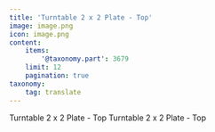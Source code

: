 ```yaml
---
title: 'Turntable 2 x 2 Plate - Top'
image: image.png
icon: image.png
content:
    items:
        '@taxonomy.part': 3679
    limit: 12
    pagination: true
taxonomy:
    tag: translate
---
```


Turntable 2 x 2 Plate - Top
Turntable 2 x 2 Plate - Top
